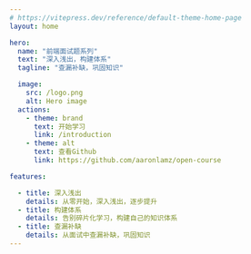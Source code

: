```yaml
---
# https://vitepress.dev/reference/default-theme-home-page
layout: home

hero:
  name: "前端面试题系列"
  text: "深入浅出，构建体系"
  tagline: "查漏补缺，巩固知识"

  image:
    src: /logo.png
    alt: Hero image
  actions:
    - theme: brand
      text: 开始学习
      link: /introduction
    - theme: alt
      text: 查看Github
      link: https://github.com/aaronlamz/open-course

features:

  - title: 深入浅出
    details: 从零开始，深入浅出，逐步提升
  - title: 构建体系
    details: 告别碎片化学习，构建自己的知识体系
  - title: 查漏补缺
    details: 从面试中查漏补缺，巩固知识
---
```


